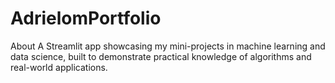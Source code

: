 # AdrielomPortfolio
About A Streamlit app showcasing my mini-projects in machine learning and data science, built to demonstrate practical knowledge of algorithms and real-world applications.
